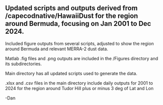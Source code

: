 ## Updated scripts and outputs derived from /capecodnative/HawaiiDust for the region around Bermuda, focusing on Jan 2001 to Dec 2024.
Included figure outputs from several scripts, adjusted to show the region around Bermuda and relevant MERRA-2 dust data.

Matlab .fig files and .png outputs are included in the /Figures directory and its subdirectories.

Main directory has all updated scripts used to generate the data.

.xlsx and .csv files in the main directory include daily outputs for 2001 to 2024 for the region around Tudor Hill plus or minus 3 deg of Lat and Lon

-Dan
